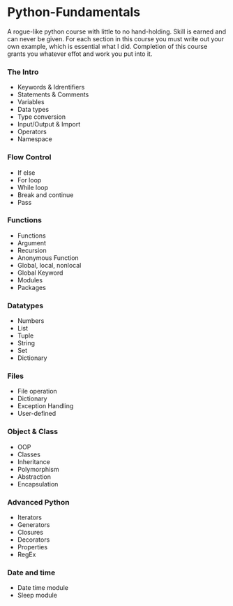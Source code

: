 # Python-Fundamentals
A rogue-like python course with little to no hand-holding. 
Skill is earned and can never be given. 
For each section in this course you must write out your own example, which is essential what I did.
Completion of this course grants you whatever effot and work you put into it.

### The Intro 
- Keywords & Idrentifiers
- Statements & Comments
- Variables
- Data types
- Type conversion
- Input/Output & Import
- Operators
- Namespace
### Flow Control
- If else
- For loop
- While loop
- Break and continue
- Pass
### Functions
- Functions
- Argument
- Recursion
- Anonymous Function
- Global, local, nonlocal
- Global Keyword
- Modules
- Packages
### Datatypes
- Numbers
- List
- Tuple
- String
- Set
- Dictionary
### Files
- File operation
- Dictionary
- Exception Handling
- User-defined
### Object & Class
- OOP
- Classes
- Inheritance
- Polymorphism
- Abstraction
- Encapsulation 
### Advanced Python
- Iterators
- Generators
- Closures
- Decorators
- Properties
- RegEx
### Date and time
- Date time module
- Sleep module
